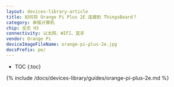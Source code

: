 ```yaml
---
layout: devices-library-article
title: 如何将 Orange Pi Plus 2E 连接到 ThingsBoard？
category: 单板计算机
chip: 全志 H3
connectivity: 以太网、WIFI、蓝牙
vendor: Orange Pi
deviceImageFileName: orange-pi-plus-2e.jpg
docsPrefix: pe/
---
```



* TOC
{:toc}

{% include /docs/devices-library/guides/orange-pi-plus-2e.md %}